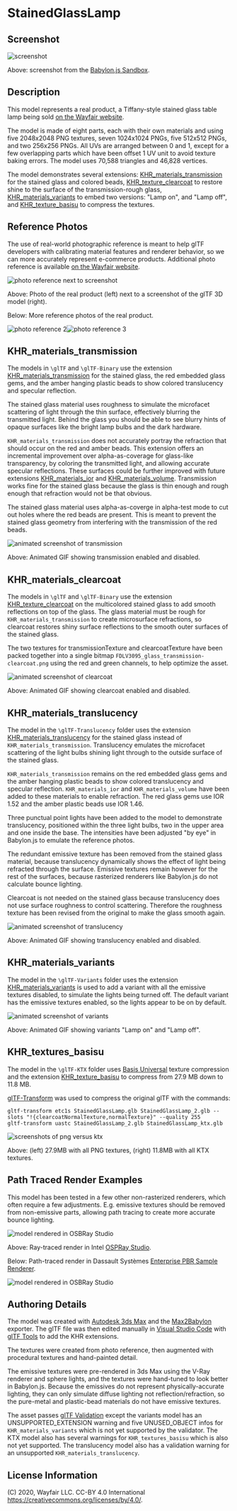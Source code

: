 # StainedGlassLamp

## Screenshot

![screenshot](screenshot/screenshot_large.jpg)

Above: screenshot from the [Babylon.js Sandbox](https://sandbox.babylonjs.com/).

## Description

This model represents a real product, a Tiffany-style stained glass table lamp being sold [on the Wayfair website](https://www.wayfair.com/lighting/pdp/fleur-de-lis-living-credle-275-table-lamp-fdlv3095.html). 

The model is made of eight parts, each with their own materials and using five 2048x2048 PNG textures, seven 1024x1024 PNGs, five 512x512 PNGs, and two 256x256 PNGs. All UVs are arranged between 0 and 1, except for a few overlapping parts which have been offset 1 UV unit to avoid texture baking errors. The model uses 70,588 triangles and 46,828 vertices.

The model demonstrates several extensions: [KHR_materials_transmission](https://github.com/KhronosGroup/glTF/blob/master/extensions/2.0/Khronos/KHR_materials_transmission/README.md) for the stained glass and colored beads, [KHR_texture_clearcoat](https://github.com/KhronosGroup/glTF/blob/master/extensions/2.0/Khronos/KHR_materials_clearcoat/README.md) to restore shine to the surface of the transmission-rough glass, [KHR_materials_variants](https://github.com/KhronosGroup/glTF/blob/master/extensions/2.0/Khronos/KHR_materials_variants/README.md) to embed two versions: "Lamp on", and "Lamp off", and [KHR_texture_basisu](https://github.com/KhronosGroup/glTF/blob/master/extensions/2.0/Khronos/KHR_texture_basisu/) to compress the textures. 

## Reference Photos

The use of real-world photographic reference is meant to help glTF developers with calibrating material features and renderer behavior, so we can more accurately represent e-commerce products. Additional photo reference is available [on the Wayfair website](https://www.wayfair.com/lighting/pdp/fleur-de-lis-living-credle-275-table-lamp-fdlv3095.html).

![photo reference next to screenshot](screenshot/photo_and_screenshot.jpg)

Above: Photo of the real product (left) next to a screenshot of the glTF 3D model (right).

Below: More reference photos of the real product.

![photo reference 2](screenshot/photo2.jpg)![photo reference 3](screenshot/photo3.jpg)

## KHR_materials_transmission

The models in `\glTF` and `\glTF-Binary` use the extension [KHR_materials_transmission](https://github.com/KhronosGroup/glTF/blob/master/extensions/2.0/Khronos/KHR_materials_transmission/README.md) for the stained glass, the red embedded glass gems, and the amber hanging plastic beads to show colored translucency and specular reflection.

The stained glass material uses roughness to simulate the microfacet scattering of light through the thin surface, effectively blurring the transmitted light. Behind the glass you should be able to see blurry hints of opaque surfaces like the bright lamp bulbs and the dark hardware. 

`KHR_materials_transmission` does not accurately portray the refraction that should occur on the red and amber beads. This extension offers an incremental improvement over alpha-as-coverage for glass-like transparency, by coloring the transmitted light, and allowing accurate specular reflections. These surfaces could be further improved with future extensions [KHR_materials_ior](https://github.com/KhronosGroup/glTF/pull/1718) and [KHR_materials_volume](https://github.com/KhronosGroup/glTF/pull/1726). Transmission works fine for the stained glass because the glass is thin enough and rough enough that refraction would not be that obvious.

The stained glass material uses alpha-as-coverge in alpha-test mode to cut out holes where the red beads are present. This is meant to prevent the stained glass geometry from interfering with the transmission of the red beads.

![animated screenshot of transmission](screenshot/screenshot_transmission_on-off.gif)

Above: Animated GIF showing transmission enabled and disabled.

## KHR_materials_clearcoat

The models in `\glTF` and `\glTF-Binary` use the extension [KHR_texture_clearcoat](https://github.com/KhronosGroup/glTF/blob/master/extensions/2.0/Khronos/KHR_materials_clearcoat/README.md) on the multicolored stained glass to add smooth reflections on top of the glass. The glass material must be rough for `KHR_materials_transmission` to create microsurface refractions, so clearcoat restores shiny surface reflections to the smooth outer surfaces of the stained glass.

The two textures for transmissionTexture and clearcoatTexture have been packed together into a single bitmap `FDLV3095_glass_transmission-clearcoat.png` using the red and green channels, to help optimize the asset. 

![animated screenshot of clearcoat](screenshot/screenshot_clearcoat_on-off.gif)

Above: Animated GIF showing clearcoat enabled and disabled.

## KHR_materials_translucency

The model in the `\glTF-Translucency` folder uses the extension [KHR_materials_translucency](https://github.com/KhronosGroup/glTF/pull/1825) for the stained glass instead of `KHR_materials_transmission`. Translucency emulates the microfacet scattering of the light bulbs shining light through to the outside surface of the stained glass. 

`KHR_materials_transmission` remains on the red embedded glass gems and the amber hanging plastic beads to show colored translucency and specular reflection. `KHR_materials_ior` and `KHR_materials_volume` have been added to these materials to enable refraction. The red glass gems use IOR 1.52 and the amber plastic beads use IOR 1.46.

Three punctual point lights have been added to the model to demonstrate translucency, positioned within the three light bulbs, two in the upper area and one inside the base. The intensities have been adjusted "by eye" in Babylon.js to emulate the reference photos.

The redundant emissive texture has been removed from the stained glass material, because translucency dynamically shows the effect of light being refracted through the surface. Emissive textures remain however for the rest of the surfaces, because rasterized renderers like Babylon.js do not calculate bounce lighting.

Clearcoat is not needed on the stained glass because translucency does not use surface roughness to control scattering. Therefore the roughness texture has been revised from the original to make the glass smooth again.

![animated screenshot of translucency](screenshot/screenshot_translucency_on-off.gif)

Above: Animated GIF showing translucency enabled and disabled.

## KHR_materials_variants

The model in the `\glTF-Variants` folder uses the extension [KHR_materials_variants](https://github.com/KhronosGroup/glTF/blob/master/extensions/2.0/Khronos/KHR_materials_variants/README.md) is used to add a variant with all the emissive textures disabled, to simulate the lights being turned off. The default variant has the emissive textures enabled, so the lights appear to be on by default.

![animated screenshot of variants](screenshot/screenshot_variants_on-off.gif)

Above: Animated GIF showing variants "Lamp on" and "Lamp off".

## KHR_textures_basisu

The model in the `\glTF-KTX` folder uses [Basis Universal](https://github.com/KhronosGroup/KTX-Software) texture compression and the extension [KHR_texture_basisu](https://github.com/KhronosGroup/glTF/blob/master/extensions/2.0/Khronos/KHR_texture_basisu/) to compress from 27.9 MB down to 11.8 MB.

[glTF-Transform](https://gltf-transform.donmccurdy.com/cli.html) was used to compress the original glTF with the commands:

```
gltf-transform etc1s StainedGlassLamp.glb StainedGlassLamp_2.glb --slots "!{clearcoatNormalTexture,normalTexture}" --quality 255
gltf-transform uastc StainedGlassLamp_2.glb StainedGlassLamp_ktx.glb
```

![screenshots of png versus ktx](screenshot/screenshot_ktx.jpg)

Above: (left) 27.9MB with all PNG textures, (right) 11.8MB with all KTX textures.

## Path Traced Render Examples ##

This model has been tested in a few other non-rasterized renderers, which often require a few adjustments. E.g. emissive textures should be removed from non-emissive parts, allowing path tracing to create more accurate bounce lighting. 

![model rendered in OSBRay Studio](screenshot/render_ospray.jpg)

Above: Ray-traced render in Intel [OSPRay Studio](https://github.com/ospray/ospray_studio).

Below: Path-traced render in Dassault Systèmes [Enterprise PBR Sample Renderer](https://github.com/DassaultSystemes-Technology/dspbr-pt).

![model rendered in OSBRay Studio](screenshot/render_enterprisepbr.jpg)

## Authoring Details ##

The model was created with [Autodesk 3ds Max](https://www.autodesk.com/products/3ds-max/) and the [Max2Babylon](https://github.com/BabylonJS/Exporters/tree/master/3ds%20Max) exporter. The glTF file was then edited manually in [Visual Studio Code](https://code.visualstudio.com) with [glTF Tools](https://github.com/AnalyticalGraphicsInc/gltf-vscode) to add the KHR extensions. 

The textures were created from photo reference, then augmented with procedural textures and hand-painted detail. 

The emissive textures were pre-rendered in 3ds Max using the V-Ray renderer and sphere lights, and the textures were hand-tuned to look better in Babylon.js. Because the emissives do not represent physically-accurate lighting, they can only simulate diffuse lighting not reflection/refraction, so the pure-metal and plastic-bead materials do not have emissive textures.

The asset passes [glTF Validation](http://github.khronos.org/glTF-Validator/) except the variants model has an UNSUPPORTED_EXTENSION warning and five UNUSED_OBJECT infos for `KHR_materials_variants` which is not yet supported by the validator. The KTX model also has several warnings for `KHR_textures_basisu` which is also not yet supported. The translucency model also has a validation warning for an unsupported `KHR_materials_translucency`.

## License Information

(C) 2020, Wayfair LLC. CC-BY 4.0 International https://creativecommons.org/licenses/by/4.0/. 